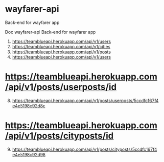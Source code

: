 # wayfarer-api
Back-end for wayfarer app

Doc
wayfarer-api
Back-end for wayfarer app
1. https://teamblueapi.herokuapp.com/api/v1/users 
5. https://teamblueapi.herokuapp.com/api/v1/cities 
6. https://teamblueapi.herokuapp.com/api/v1/posts 
7. https://teamblueapi.herokuapp.com/api/v1/users 

# https://teamblueapi.herokuapp.com/api/v1/posts/userposts/id
8. https://teamblueapi.herokuapp.com/api/v1/posts/userposts/5ccdfc167f4e4e5198c92d8c 
# https://teamblueapi.herokuapp.com/api/v1/posts/cityposts/id
9. https://teamblueapi.herokuapp.com/api/v1/posts/cityposts/5ccdfc167f4e4e5198c92d98
